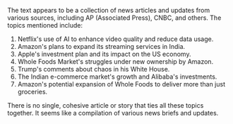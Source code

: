 The text appears to be a collection of news articles and updates from various sources, including AP (Associated Press), CNBC, and others. The topics mentioned include:

1. Netflix's use of AI to enhance video quality and reduce data usage.
2. Amazon's plans to expand its streaming services in India.
3. Apple's investment plan and its impact on the US economy.
4. Whole Foods Market's struggles under new ownership by Amazon.
5. Trump's comments about chaos in his White House.
6. The Indian e-commerce market's growth and Alibaba's investments.
7. Amazon's potential expansion of Whole Foods to deliver more than just groceries.

There is no single, cohesive article or story that ties all these topics together. It seems like a compilation of various news briefs and updates.